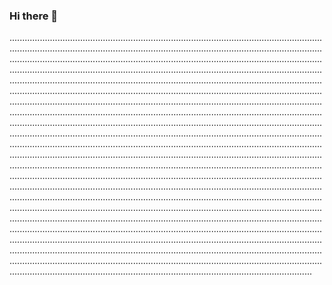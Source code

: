 ### Hi there 👋

................................................................................................................................................................................................................................................................................................................................................................................................................................................................................................................................................................................................................................................................................................................................................................................................................................................................................................................................................................................................................................................................................................................................................................................................................................................................................................................................................................................................................................................................................................................................................................................................................................................................................................................................................................................................................................................................................................................................................................................................................................................................................................................................................................................................................................................................................................................................................................................................................................................................................................................................................................................................................................................................................................................................................................................................................................................................................................................................................................